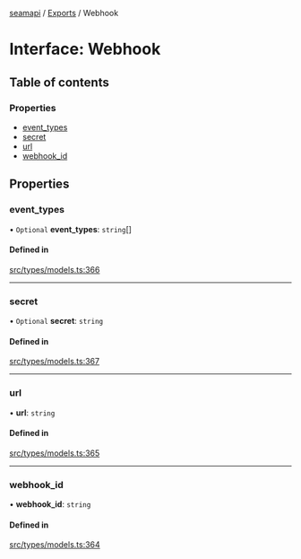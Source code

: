 [seamapi](../README.md) / [Exports](../modules.md) / Webhook

# Interface: Webhook

## Table of contents

### Properties

- [event\_types](Webhook.md#event_types)
- [secret](Webhook.md#secret)
- [url](Webhook.md#url)
- [webhook\_id](Webhook.md#webhook_id)

## Properties

### event\_types

• `Optional` **event\_types**: `string`[]

#### Defined in

[src/types/models.ts:366](https://github.com/seamapi/javascript/blob/main/src/types/models.ts#L366)

___

### secret

• `Optional` **secret**: `string`

#### Defined in

[src/types/models.ts:367](https://github.com/seamapi/javascript/blob/main/src/types/models.ts#L367)

___

### url

• **url**: `string`

#### Defined in

[src/types/models.ts:365](https://github.com/seamapi/javascript/blob/main/src/types/models.ts#L365)

___

### webhook\_id

• **webhook\_id**: `string`

#### Defined in

[src/types/models.ts:364](https://github.com/seamapi/javascript/blob/main/src/types/models.ts#L364)
